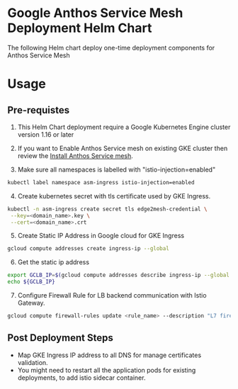# Google Anthos Service Mesh Deployment Helm Chart

The following Helm chart deploy one-time deployment components for Anthos Service Mesh

# Usage

## Pre-requistes

1. This Helm Chart deployment require a Google Kubernetes Engine cluster version 1.16 or later

2. If you want to Enable Anthos Service mesh on existing GKE cluster then review the [Install Anthos Service mesh](https://cloud.google.com/architecture/exposing-service-mesh-apps-through-gke-ingress#install-service-mesh). 

3. Make sure all namespaces is labelled with "istio-injection=enabled"
```sh
kubectl label namespace asm-ingress istio-injection=enabled
```

4. Create kubernetes secret with tls certificate used by GKE Ingress.
```sh
kubectl -n asm-ingress create secret tls edge2mesh-credential \
 --key=<domain_name>.key \
 --cert=<domain_name>.crt
```

5. Create Static IP Address in Google cloud for GKE Ingress
```sh
gcloud compute addresses create ingress-ip --global
```

6. Get the static ip address
```sh
export GCLB_IP=$(gcloud compute addresses describe ingress-ip --global --format "value(address)")
echo ${GCLB_IP}
```

7. Configure Firewall Rule for LB backend communication with Istio Gateway.
```sh
gcloud compute firewall-rules update <rule_name> --description "L7 firewall rule" --allow tcp:15021,tcp:30000-32767,tcp:443 --source-ranges 130.211.0.0/22,35.191.0.0/16 --target-tags <node_name> --project <project_name>
```

## Post Deployment Steps

* Map GKE Ingress IP address to all DNS for manage certificates validation. 
* You might need to restart all the application pods for existing deployments, to add istio sidecar container.
